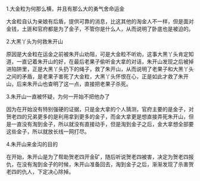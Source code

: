 1.大金粒为何那么横，并且有那么大的勇气舍命运金

大金粒自认为亲娘有后盾，提供可靠的消息，比这其他的淘金人不一样，但是面对金钱，土匪和官府都是为了金子，不管你是什么人，从而说明了卧底也是被迫的。

2.大黑丫头为何救朱开山

原因是大金粒在运金之前被朱开山劝阻，可是大金粒不听劝，这事大黑丫头肯定知道，一直记着朱开山的好，在最后老果子偷听金大拿的对话，朱开山发现之后被掉进陷阱里，正是大黑丫头扔下的绳子，救了朱开山，从而说明了老果子和大黑丫头之间的矛盾，是老果子害死了大金粒，大黑丫头怀恨在心，正是如此才救了朱开山，后来朱开山也查明了这一点，直接把老果子杀死。

3.朱开山一直被怀疑，为何一开始不把他办了

因为在开始没有特别强硬的证据，只是金大拿的个人猜测，官府主要的是金子，对贺老四的兄弟更多的是利用拿到更多的金子，而金大拿更是想直接弄死朱开山，但是一直没有淘到金子，所以就没有直接动手，但是淘到金子之后，金大拿想全部要这些金子，所以就放长线一网打尽。

4.朱开山来金沟的目的

在开始，朱开山是为了帮助贺老四开金矿，随后听说贺老四被害，决定为贺老四报仇，在没有淘到金子的时候，朱开山准备回去，淘到金子之后，渐渐发现了杀害贺老四的仇人，下定决心除掉。

